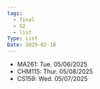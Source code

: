 ```yaml
---
tags:
  - final
  - S2
  - list
Type: List
Date: 2025-02-18
---
```

- MA261: Tue. 05/06/2025
- CHM115: Thur. 05/08/2025
- CS159: Wed. 05/07/2025
